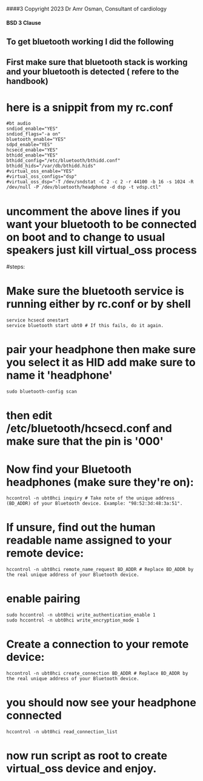 ####3 Copyright 2023 Dr Amr Osman, Consultant of cardiology
#### BSD 3 Clause 

## To get bluetooth working I did the following
## First make sure that bluetooth stack is working and your bluetooth is detected ( refere to the handbook)


# here is a snippit from my rc.conf
```
#bt audio
sndiod_enable="YES"
sndiod_flags="-a on"
bluetooth_enable="YES"
sdpd_enable="YES"
hcsecd_enable="YES"
bthidd_enable="YES"
bthidd_config="/etc/bluetooth/bthidd.conf"
bthidd_hids="/var/db/bthidd.hids"
#virtual_oss_enable="YES"
#virtual_oss_configs="dsp"
#virtual_oss_dsp="-T /dev/sndstat -C 2 -c 2 -r 44100 -b 16 -s 1024 -R /dev/null -P /dev/bluetooth/headphone -d dsp -t vdsp.ctl"
```
# uncomment the above lines if you want your bluetooth to be connected on boot and to change to usual speakers just kill virtual_oss process 

#steps:
# Make sure the bluetooth service is running either by rc.conf or by shell
```
service hcsecd onestart
service bluetooth start ubt0 # If this fails, do it again.
```
# pair your headphone then make sure you select it as HID add make sure to name it 'headphone' 
```
sudo bluetooth-config scan
```
# then edit /etc/bluetooth/hcsecd.conf and make sure that the pin is '000'

# Now find your Bluetooth headphones (make sure they're on):
```
hccontrol -n ubt0hci inquiry # Take note of the unique address (BD_ADDR) of your Bluetooth device. Example: "98:52:3d:48:3a:51".
```
# If unsure, find out the human readable name assigned to your remote device:
```
hccontrol -n ubt0hci remote_name_request BD_ADDR # Replace BD_ADDR by the real unique address of your Bluetooth device.
```
# enable pairing
```
sudo hccontrol -n ubt0hci write_authentication_enable 1
sudo hccontrol -n ubt0hci write_encryption_mode 1
```
# Create a connection to your remote device:
```
hccontrol -n ubt0hci create_connection BD_ADDR # Replace BD_ADDR by the real unique address of your Bluetooth device.
```
# you should now see your headphone connected
```
hccontrol -n ubt0hci read_connection_list
```
# now run script as root to create virtual_oss device and enjoy.
